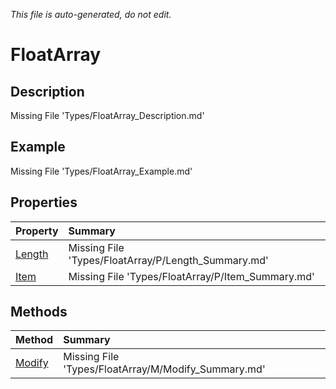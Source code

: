 *This file is auto-generated, do not edit.*

# FloatArray
## Description
Missing File 'Types/FloatArray_Description.md'
## Example
Missing File 'Types/FloatArray_Example.md'
## Properties
| Property | Summary |
|:-----|:--------|
|[Length](FloatArray/P/Length.md)|Missing File 'Types/FloatArray/P/Length_Summary.md'|
|[Item](FloatArray/P/Item.md)|Missing File 'Types/FloatArray/P/Item_Summary.md'|
## Methods
| Method | Summary |
|:-----|:--------|
|[Modify](FloatArray/M/Modify.md)|Missing File 'Types/FloatArray/M/Modify_Summary.md'|
